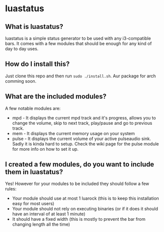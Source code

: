 # luastatus
## What is luastatus?
luastatus is a simple status generator to be used with any i3-compatible bars. It comes with a few modules that should be enough for any kind of day to day uses.
## How do I install this?
Just clone this repo and then run `sudo ./install.sh`.
Aur package for arch comming soon.
## What are the included modules?
A few notable modules are:
 - mpd - It displays the current mpd track and it's progress, allows you to change the volume, skip to next track, play/pause and go to previous track.
 - mem - It displays the current memory usage on your system
 - pulse - It displays the current volume of your active pulseaudio sink. Sadly it is kinda hard to setup. Check the wiki page for the pulse module for more info on how to set it up.
## I created a few modules, do you want to include them in luastatus?
Yes! However for your modules to be included they should follow a few rules:
 - Your module should use at most 1 luarock (this is to keep this installation easy for most users)
 - Your module should not rely on executing binaries (or if it does it should have an interval of at least 1 minute)
 - It should have a fixed width (this is mostly to prevent the bar from changing length all the time)

